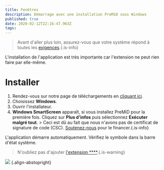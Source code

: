 ```yaml
---
title: Fenêtres
description: Démarrage avec une installation PreMiD sous Windows
published: true
date: 2020-02-12T22:16:47.963Z
tags: 
---
```


> Avant d'aller plus loin, assurez-vous que votre système répond à toutes les [exigences](/install/requirements).{.is-info}

L'installation de l'application est très importante car l'extension ne peut rien faire par elle-même.

# Installer
1. Rendez-vous sur notre page de téléchargements en [cliquant ici](https://premid.app/downloads).
2. Choisissez **Windows**.
3. Ouvrir l'installateur.
4. **Windows SmartScreen** apparaît, si vous installez PreMiD pour la première fois. Cliquez sur **Plus d'infos** puis sélectionnez **Exécuter malgré tout**. > Ceci est dû au fait que nous n'avons pas de certificat de signature de code (CSC). [Soutenez-nous](https://www.patreon.com/Timeraa) pour le financer.{.is-info}

L'application démarre automatiquement. Vérifiez le symbole dans la barre d'état système.

> N'oubliez pas d'ajouter [l'extension ****](/install).{.is-warning}

![](https://a.icons8.com/djxbtnYm/GBjHDS/svg.svg) {.align-abstopright}